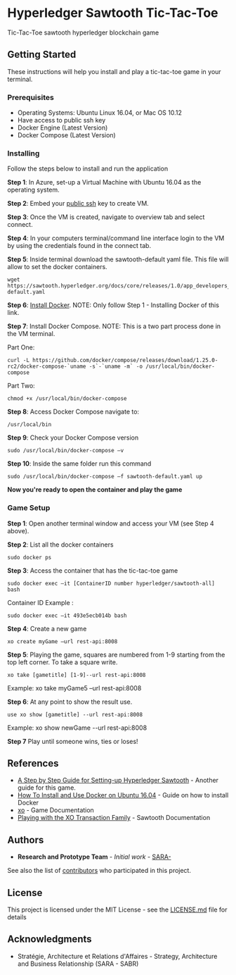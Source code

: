 # Hyperledger Sawtooth Tic-Tac-Toe

Tic-Tac-Toe sawtooth hyperledger blockchain game 

## Getting Started

These instructions will help you install and play a tic-tac-toe game in your terminal.

### Prerequisites

* Operating Systems: Ubuntu Linux 16.04, or Mac OS 10.12 
* Have access to public ssh key
* Docker Engine (Latest Version)
* Docker Compose (Latest Version)

### Installing

Follow the steps below to install and run the application

**Step 1**: In Azure, set-up a Virtual Machine with Ubuntu 16.04 as the operating system.

**Step 2**: Embed your [public ssh](https://confluence.atlassian.com/bitbucketserver/creating-ssh-keys-776639788.html) key to create VM.

**Step 3**: Once the VM is created, navigate to overview tab and select connect.

**Step 4**: In your computers terminal/command line interface login to the VM by using the credentials found in the connect tab. 

**Step 5**: Inside terminal download the sawtooth-default yaml file. This file will allow to set the docker containers.

```
wget https://sawtooth.hyperledger.org/docs/core/releases/1.0/app_developers_guide/sawtooth-default.yaml
```
**Step 6**: [Install Docker](https://www.digitalocean.com/community/tutorials/how-to-install-and-use-docker-on-ubuntu-16-04). NOTE: Only follow Step 1 - Installing Docker of this link.

**Step 7**: Install Docker Compose. NOTE: This is a two part process done in the VM terminal.

Part One: 

```
curl -L https://github.com/docker/compose/releases/download/1.25.0-rc2/docker-compose-`uname -s`-`uname -m` -o /usr/local/bin/docker-compose
```
Part Two: 

```
chmod +x /usr/local/bin/docker-compose
```
**Step 8**: Access Docker Compose navigate to:

```
/usr/local/bin
```

**Step 9**: Check your Docker Compose version

```
sudo /usr/local/bin/docker-compose –v
```

**Step 10**: Inside the same folder run this command

```
sudo /usr/local/bin/docker-compose –f sawtooth-default.yaml up
```

**Now you're ready to open the container and play the game**

### Game Setup

**Step 1**: Open another terminal window and access your VM (see Step 4 above).

**Step 2**: List all the docker containers

```
sudo docker ps 
```
**Step 3**: Access the container that has the tic-tac-toe game

```
sudo docker exec –it [ContainerID number hyperledger/sawtooth-all] bash
```
Container ID Example :
```
sudo docker exec –it 493e5ecb014b bash
```

**Step 4**: Create a new game
```
xo create myGame –url rest-api:8008
```
**Step 5**: Playing the game, squares are numbered from 1-9 starting from the top left corner. To take a square write.

```
xo take [gametitle] [1-9]--url rest-api:8008
```
Example: xo take myGame5 –url rest-api:8008

**Step 6**: At any point to show the result use.

```
use xo show [gametitle] --url rest-api:8008
```
Example: xo show newGame --url rest-api:8008

**Step 7** Play until someone wins, ties or loses!

## References

* [A Step by Step Guide for Setting-up Hyperledger Sawtooth](https://medium.com/akeo-tech/setting-up-a-hyperledger-sawtooth-3a7ff7fc0fcb) - Another guide for this game.
* [How To Install and Use Docker on Ubuntu 16.04](https://www.digitalocean.com/community/tutorials/how-to-install-and-use-docker-on-ubuntu-16-04) - Guide on how to install Docker
* [xo](https://sawtooth.hyperledger.org/docs/core/releases/1.0/cli/xo.html) - Game Documentation
* [Playing with the XO Transaction Family](https://sawtooth.hyperledger.org/docs/core/releases/1.1/app_developers_guide/intro_xo_transaction_family.html) - Sawtooth Documentation

## Authors

* **Research and Prototype Team** - *Initial work* - [SARA-](https://github.com/sara-sabr)

See also the list of [contributors](https://github.com/your/project/contributors) who participated in this project.

## License

This project is licensed under the MIT License - see the [LICENSE.md](LICENSE.md) file for details

## Acknowledgments

* Stratégie, Architecture et Relations d'Affaires - Strategy, Architecture and Business Relationship (SARA - SABR)
